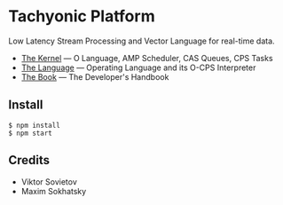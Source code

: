 # Tachyonic Platform

Low Latency Stream Processing and Vector Language for real-time data.

* [The Kernel](http://platform.rs/kernel/) — O Language, AMP Scheduler, CAS Queues, CPS Tasks
* [The Language](http://platform.rs/language/) — Operating Language and its O-CPS Interpreter
* [The Book](http://platform.rs/book/) — The Developer's Handbook

## Install

```
$ npm install
$ npm start
```

## Credits

* Viktor Sovietov
* Maxim Sokhatsky
